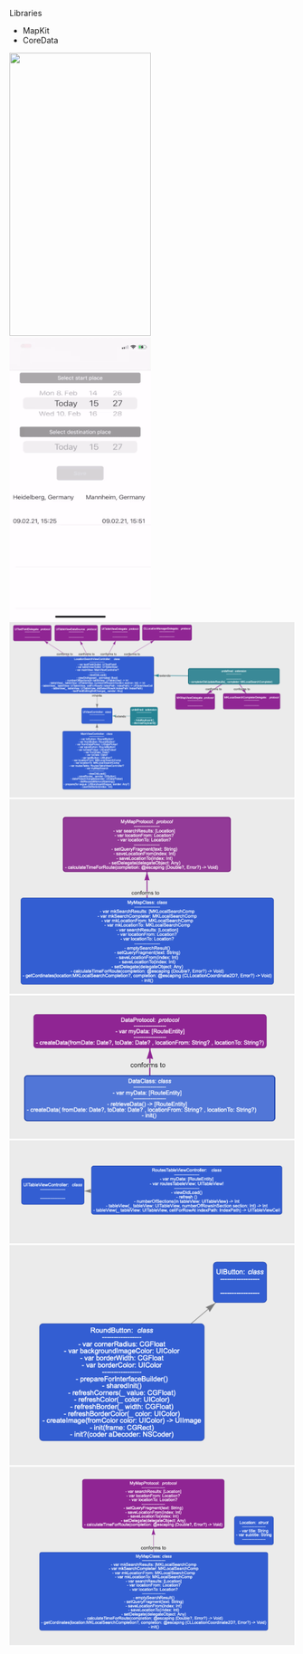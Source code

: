 
Libraries
* MapKit
* CoreData


<img src="https://github.com/taioo/route-rider/blob/master/road-rider-storyboard/attachment/d.gif" width="250" height="500"/>
<br>
<img src="https://github.com/taioo/route-rider/blob/master/road-rider-storyboard/attachment/w.gif" width="250" height="500"/>



<img src="attachment/diagram/1.png"/>
<img src="attachment/diagram/2.png"/>
<img src="attachment/diagram/3.png"/>
<img src="attachment/diagram/4.png"/>
<img src="attachment/diagram/5.png"/>
<img src="attachment/diagram/6.png"/>
